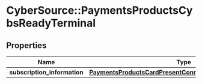 # CyberSource::PaymentsProductsCybsReadyTerminal

## Properties
Name | Type | Description | Notes
------------ | ------------- | ------------- | -------------
**subscription_information** | [**PaymentsProductsCardPresentConnectSubscriptionInformation**](PaymentsProductsCardPresentConnectSubscriptionInformation.md) |  | [optional] 


